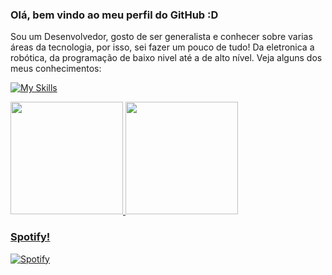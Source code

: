 ### Olá, bem vindo ao meu perfil do GitHub :D

Sou um Desenvolvedor, gosto de ser generalista e conhecer sobre varias áreas da tecnologia, por isso, sei fazer um pouco de tudo! Da eletronica a robótica, da programação de baixo nivel até a de alto nível. Veja alguns dos meus conhecimentos: 

[![My Skills](https://skillicons.dev/icons?i=js,html,css,python,c,cs,arduino,dotnet,expressjs-dark)](https://skillicons.dev)

<div>
<a href="https://github.com/MarcosMaga">
<img height="180em" src="https://github-readme-stats-eight-lac.vercel.app/api/top-langs/?username=MarcosMaga&layout=compact&langs_count=7&theme=dracula"/>
<img height="180em" src="https://github-readme-stats-eight-lac.vercel.app/api?username=MarcosMaga&show_icons=true&theme=dracula&include_all_commits=true&count_private=true"/>
</div>

  
### Spotify!  
[![Spotify](https://novatorem-ij6667go4-marcosmaga.vercel.app/api/spotify)](https://open.spotify.com/user/22lgtynmtphzxbooilctdqxdi)
